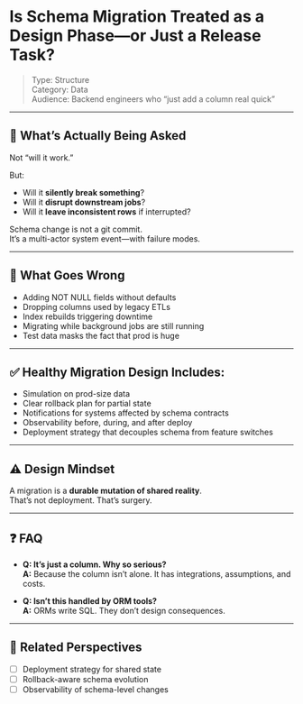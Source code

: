 # Is Schema Migration Treated as a Design Phase—or Just a Release Task?

> Type: Structure  
> Category: Data  
> Audience: Backend engineers who “just add a column real quick”

---

## 🧠 What’s Actually Being Asked

Not “will it work.”

But:

- Will it **silently break something**?
- Will it **disrupt downstream jobs**?
- Will it **leave inconsistent rows** if interrupted?

Schema change is not a git commit.  
It’s a multi-actor system event—with failure modes.

---

## 🚨 What Goes Wrong

- Adding NOT NULL fields without defaults  
- Dropping columns used by legacy ETLs  
- Index rebuilds triggering downtime  
- Migrating while background jobs are still running  
- Test data masks the fact that prod is huge

---

## ✅ Healthy Migration Design Includes:

- Simulation on prod-size data  
- Clear rollback plan for partial state  
- Notifications for systems affected by schema contracts  
- Observability before, during, and after deploy  
- Deployment strategy that decouples schema from feature switches

---

## ⚠️ Design Mindset

A migration is a **durable mutation of shared reality**.  
That’s not deployment. That’s surgery.

---

## ❓ FAQ

- **Q: It’s just a column. Why so serious?**  
  **A:** Because the column isn’t alone. It has integrations, assumptions, and costs.

- **Q: Isn’t this handled by ORM tools?**  
  **A:** ORMs write SQL. They don’t design consequences.

---

## 🔗 Related Perspectives

- [ ] Deployment strategy for shared state  
- [ ] Rollback-aware schema evolution  
- [ ] Observability of schema-level changes  
